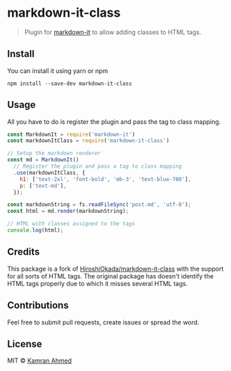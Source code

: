 # markdown-it-class

> Plugin for [markdown-it](https://github.com/markdown-it/markdown-it) to allow adding classes to HTML tags.

## Install

You can install it using yarn or npm

```shell
npm install --save-dev markdown-it-class
```

## Usage

All you have to do is register the plugin and pass the tag to class mapping.

```javascript
const MarkdownIt = require('markdown-it')
const markdownItClass = require('markdown-it-class')

// Setup the markdown renderer
const md = MarkdownIt()
  // Register the plugin and pass a tag to class mapping
  .use(markdownItClass, {
    h1: ['text-2xl', 'font-bold', 'mb-3', 'text-blue-700'],
    p: ['text-md'],
  });

const markdownString = fs.readFileSync('post.md', 'utf-8');
const html = md.render(markdownString);

// HTML with classes assigned to the tags
console.log(html);
```

## Credits

This package is a fork of [HiroshiOkada/markdown-it-class](https://github.com/HiroshiOkada/markdown-it-class) with the support for all sorts of HTML tags. The original package has doesn't identify the HTML tags properly due to which it misses several HTML tags. 

## Contributions

Feel free to submit pull requests, create issues or spread the word.

## License

MIT &copy; [Kamran Ahmed](https://twitter.com/kamranahmedse)


